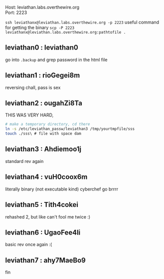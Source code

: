 Host: leviathan.labs.overthewire.org  
Port: 2223

`ssh leviathanx@leviathan.labs.overthewire.org -p 2223`
useful command for getting the binary
`scp -P 2223 leviathanx@leviathan.labs.overthewire.org:pathtofile .`
## leviathan0 : leviathan0
go into `.backup` and grep password in the html file

## leviathan1 : rioGegei8m
reversing chall, pass is sex

## leviathan2 : ougahZi8Ta
THIS WAS VERY HARD,
```bash
# make a temporary directory, cd there
ln -s /etc/leviathan_passw/leviathan3 /tmp/yourtmpfile/sss
touch ./sss\ # file with space dam
```
## leviathan3 : Ahdiemoo1j
standard rev again

## leviathan4 : vuH0coox6m
literally binary (not executable kind)
cyberchef go brrrr

## leviathan5 : Tith4cokei
rehashed 2, but like can't fool me twice :)

## leviathan6 : UgaoFee4li
basic rev once again :(

## leviathan7 : ahy7MaeBo9
fin
